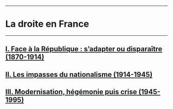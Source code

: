 ***
# La droite en France
***
## <u>I. Face à la République : s’adapter ou disparaître (1870-1914)</u>

## <u>II. Les impasses du nationalisme (1914-1945)</u>

## <u>III. Modernisation, hégémonie puis crise (1945-1995)</u>





